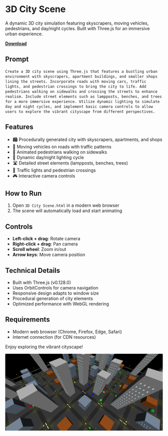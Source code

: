 # 3D City Scene

A dynamic 3D city simulation featuring skyscrapers, moving vehicles, pedestrians, and day/night cycles. Built with Three.js for an immersive urban experience.

**[Download](https://github.com/sanchomuzax/ai-one-shot-programming/blob/main/DeepSeek%20R1%200528%20-%203D%20City%20Scene.html)**

## Prompt

~~~
Create a 3D city scene using Three.js that features a bustling urban environment with skyscrapers, apartment buildings, and smaller shops lining the streets. Incorporate roads with moving cars, traffic lights, and pedestrian crossings to bring the city to life. Add pedestrians walking on sidewalks and crossing the streets to enhance realism. Include street elements such as lampposts, benches, and trees for a more immersive experience. Utilize dynamic lighting to simulate day and night cycles, and implement basic camera controls to allow users to explore the vibrant cityscape from different perspectives.
~~~

## Features
- 🏙️ Procedurally generated city with skyscrapers, apartments, and shops
- 🚗 Moving vehicles on roads with traffic patterns
- 🚶 Animated pedestrians walking on sidewalks
- 🌆 Dynamic day/night lighting cycle
- 🛣️ Detailed street elements (lampposts, benches, trees)
- 🚦 Traffic lights and pedestrian crossings
- 🎮 Interactive camera controls

## How to Run
1. Open `3D City Scene.html` in a modern web browser
2. The scene will automatically load and start animating

## Controls
- **Left-click + drag**: Rotate camera
- **Right-click + drag**: Pan camera
- **Scroll wheel**: Zoom in/out
- **Arrow keys**: Move camera position

## Technical Details
- Built with Three.js (v0.128.0)
- Uses OrbitControls for camera navigation
- Responsive design adapts to window size
- Procedural generation of city elements
- Optimized performance with WebGL rendering

## Requirements
- Modern web browser (Chrome, Firefox, Edge, Safari)
- Internet connection (for CDN resources)

Enjoy exploring the vibrant cityscape!

![image](https://raw.githubusercontent.com/sanchomuzax/ai-one-shot-programming/refs/heads/main/DeepSeek%20R1%200528%20-%203D%20City%20Scene.png)
